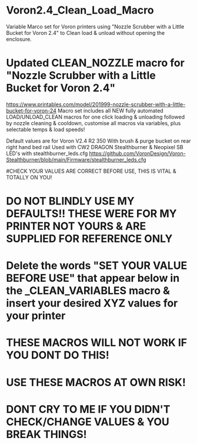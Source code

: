 # Voron2.4_Clean_Load_Macro
Variable Marco set for Voron printers using "Nozzle Scrubber with a Little Bucket for Voron 2.4" to Clean load &amp; unload without opening the enclosure.

# Updated CLEAN_NOZZLE macro for "Nozzle Scrubber with a Little Bucket for Voron 2.4"
https://www.printables.com/model/201999-nozzle-scrubber-with-a-little-bucket-for-voron-24
Macro set includes all NEW fully automated LOAD/UNLOAD_CLEAN macros for one click loading & unloading followed 
by nozzle cleaning & cooldown, customise all macros via variables, plus selectable temps & load speeds!

Default values are for Voron V2.4 R2 350 With brush & purge bucket on rear right hand bed rail
Used with CW2 DRAGON Stealthburner & Neopixel SB LED's with stealthburner_leds.cfg
https://github.com/VoronDesign/Voron-Stealthburner/blob/main/Firmware/stealthburner_leds.cfg

#CHECK YOUR VALUES ARE CORRECT BEFORE USE, THIS IS VITAL & TOTALLY ON YOU!

# DO NOT BLINDLY USE MY DEFAULTS!! THESE WERE FOR MY PRINTER NOT YOURS & ARE SUPPLIED FOR REFERENCE ONLY

# Delete the words "SET YOUR VALUE BEFORE USE" that appear below in the _CLEAN_VARIABLES macro & insert your desired XYZ values for your printer
# THESE MACROS WILL NOT WORK IF YOU DONT DO THIS!

# USE THESE MACROS AT OWN RISK! 
# DONT CRY TO ME IF YOU DIDN'T CHECK/CHANGE VALUES & YOU BREAK THINGS!
